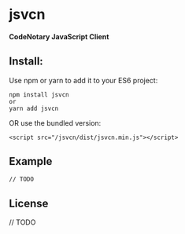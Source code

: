 # jsvcn

#### CodeNotary JavaScript Client 


## Install: 

Use npm or yarn to add it to your ES6 project: 

``` 
npm install jsvcn
or
yarn add jsvcn
```

OR use the bundled version: 

```
<script src="/jsvcn/dist/jsvcn.min.js"></script>
```


## Example

``` 
// TODO 
```




## License

// TODO